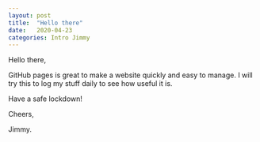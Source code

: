 ```yaml
---
layout: post
title:  "Hello there"
date:   2020-04-23
categories: Intro Jimmy
---
```


Hello there,

GitHub pages is great to make a website quickly and easy to manage. I will try this to log my stuff daily to see how useful it is.

Have a safe lockdown!

Cheers,

Jimmy.
